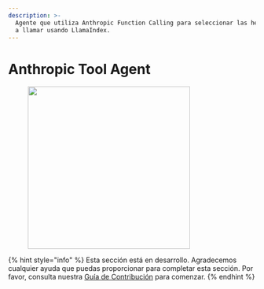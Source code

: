 ```yaml
---
description: >-
  Agente que utiliza Anthropic Function Calling para seleccionar las herramientas y argumentos
  a llamar usando LlamaIndex.
---
```


# Anthropic Tool Agent

<figure><img src="../../../.gitbook/assets/image--33-.png" alt="" width="330"><figcaption></figcaption></figure>

{% hint style="info" %}
Esta sección está en desarrollo. Agradecemos cualquier ayuda que puedas proporcionar para completar esta sección. Por favor, consulta nuestra [Guía de Contribución](../../../contributing/) para comenzar.
{% endhint %}
